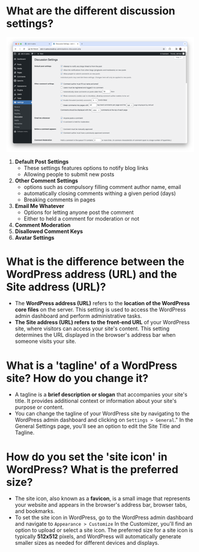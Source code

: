 # What are the different discussion settings?
![](screenshot-01.png)
1. **Default Post Settings**
    - These settings features options to notify blog links
    - Allowing people to submit new posts
2. **Other Comment Settings**
    - options such as compulsory filling comment author name, email
    - automatically closing comments withing a given period (days)
    - Breaking comments in pages
3. **Email Me Whatever**
    - Options for letting anyone post the comment
    - Either to held a comment for moderation or not
4. **Comment Moderation**
5. **Disallowed Comment Keys**
6. **Avatar Settings**

# What is the difference between the WordPress address (URL) and the Site address (URL)?
- The **WordPress address (URL)** refers to the **location of the WordPress core files** on the server. This setting is used to access the WordPress admin dashboard and perform administrative tasks.
- **The Site address (URL) refers to the front-end URL** of your WordPress site, where visitors can access your site's content. This setting determines the URL displayed in the browser's address bar when someone visits your site.

# What is a 'tagline' of a WordPress site? How do you change it?
- A tagline is a **brief description or slogan** that accompanies your site's title. It provides additional context or information about your site's purpose or content.
- You can change the tagline of your WordPress site by navigating to the WordPress admin dashboard and clicking on `Settings > General`." In the General Settings page, you'll see an option to edit the Site Title and Tagline.

# How do you set the 'site icon' in WordPress? What is the preferred size?
- The site icon, also known as a **favicon**, is a small image that represents your website and appears in the browser's address bar, browser tabs, and bookmarks.
- To set the site icon in WordPress, go to the WordPress admin dashboard and navigate to `Appearance > Customize` In the Customizer, you'll find an option to upload or select a site icon. The preferred size for a site icon is typically **512x512** pixels, and WordPress will automatically generate smaller sizes as needed for different devices and displays.